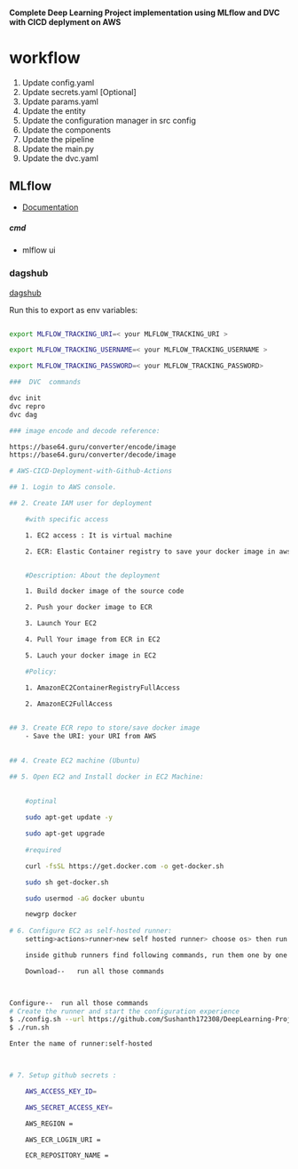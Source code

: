 #### Complete Deep Learning Project implementation using MLflow and DVC with CICD deplyment on AWS

# workflow


1. Update config.yaml
2. Update secrets.yaml [Optional]
3. Update params.yaml
4. Update the entity
5. Update the configuration manager in src config
6. Update the components
7. Update the pipeline 
8. Update the main.py
9. Update the dvc.yaml

## MLflow

- [Documentation](https://mlflow.org/docs/latest/index.html)

##### cmd
- mlflow ui

### dagshub
[dagshub](https://dagshub.com/)


Run this to export as env variables:

```bash

export MLFLOW_TRACKING_URI=< your MLFLOW_TRACKING_URI >

export MLFLOW_TRACKING_USERNAME=< your MLFLOW_TRACKING_USERNAME > 

export MLFLOW_TRACKING_PASSWORD=< your MLFLOW_TRACKING_PASSWORD>

###  DVC  commands 

dvc init
dvc repro
dvc dag

### image encode and decode reference:

https://base64.guru/converter/encode/image
https://base64.guru/converter/decode/image

# AWS-CICD-Deployment-with-Github-Actions

## 1. Login to AWS console.

## 2. Create IAM user for deployment

	#with specific access

	1. EC2 access : It is virtual machine

	2. ECR: Elastic Container registry to save your docker image in aws


	#Description: About the deployment

	1. Build docker image of the source code

	2. Push your docker image to ECR

	3. Launch Your EC2 

	4. Pull Your image from ECR in EC2

	5. Lauch your docker image in EC2

	#Policy:

	1. AmazonEC2ContainerRegistryFullAccess

	2. AmazonEC2FullAccess

	
## 3. Create ECR repo to store/save docker image
    - Save the URI: your URI from AWS 

	
## 4. Create EC2 machine (Ubuntu) 

## 5. Open EC2 and Install docker in EC2 Machine:
	
	
	#optinal

	sudo apt-get update -y

	sudo apt-get upgrade
	
	#required

	curl -fsSL https://get.docker.com -o get-docker.sh

	sudo sh get-docker.sh

	sudo usermod -aG docker ubuntu

	newgrp docker
	
# 6. Configure EC2 as self-hosted runner:
    setting>actions>runner>new self hosted runner> choose os> then run command one by one

	inside github runners find following commands, run them one by one aws EC3 cli:

	Download--   run all those commands



Configure--  run all those commands
# Create the runner and start the configuration experience
$ ./config.sh --url https://github.com/Sushanth172308/DeepLearning-Project-MLflow-DVC-CICD --token <your token> # Last step, run it!
$ ./run.sh

Enter the name of runner:self-hosted



# 7. Setup github secrets :

    AWS_ACCESS_KEY_ID=

    AWS_SECRET_ACCESS_KEY=

    AWS_REGION =

    AWS_ECR_LOGIN_URI =

    ECR_REPOSITORY_NAME = 
